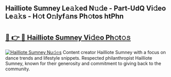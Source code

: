 ## Hailliote Sumney Le𝚊𝚔ed N𝚞𝚍e - Part-UdQ Vi𝚍eo Le𝚊𝚔s - H𝚘t O𝚗lyf𝚊ns Ph𝚘tos htPhn

# <h2><a href="http://hf15lf4.feru.top/?c=Hailliote+Sumney">🔗 👉 🔴 Hailliote Sumney Vi𝚍𝚎o Ph𝚘t𝚘𝚜</a></h2>

[![Hailliote Sumney Nu𝚍𝚎s](https://i.imgur.com/0TWrTi3.gif)](http://hf15lf4.feru.top/?c=Hailliote+Sumney)
Content creator Hailliote Sumney with a focus on dance trends and lifestyle snippets. Respected philanthropist Hailliote Sumney, known for their generosity and commitment to giving back to the community. 
